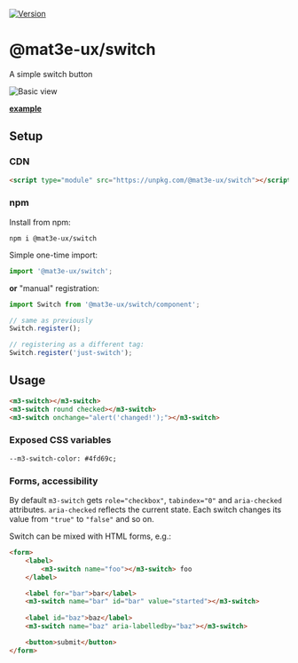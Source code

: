 [![Version](https://img.shields.io/npm/v/@mat3e-ux/switch.svg)](https://www.npmjs.com/package/@mat3e-ux/switch)

# @mat3e-ux/switch
A simple switch button

![Basic view](https://mat3e.github.io/ux/img/switch.png "Basic view")

[**example**](https://mat3e.github.io/ux/#switch)

## Setup

### CDN
```html
<script type="module" src="https://unpkg.com/@mat3e-ux/switch"></script>
```

### npm
Install from npm:
```
npm i @mat3e-ux/switch
```
Simple one-time import:
```javascript
import '@mat3e-ux/switch';
```
**or** "manual" registration:
```javascript
import Switch from '@mat3e-ux/switch/component';

// same as previously
Switch.register();

// registering as a different tag:
Switch.register('just-switch');
```

## Usage
```html
<m3-switch></m3-switch>
<m3-switch round checked></m3-switch>
<m3-switch onchange="alert('changed!');"></m3-switch>
```

### Exposed CSS variables
```
--m3-switch-color: #4fd69c;
```

### Forms, accessibility
By default `m3-switch` gets `role="checkbox"`, `tabindex="0"` and `aria-checked` attributes. `aria-checked` reflects the current state. Each switch changes its value from `"true"` to `"false"` and so on.

Switch can be mixed with HTML forms, e.g.:
```html
<form>
    <label>
        <m3-switch name="foo"></m3-switch> foo
    </label>

    <label for="bar">bar</label>
    <m3-switch name="bar" id="bar" value="started"></m3-switch>
    
    <label id="baz">baz</label>
    <m3-switch name="baz" aria-labelledby="baz"></m3-switch>

    <button>submit</button>
</form>
```
